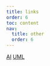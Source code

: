 ```yaml
---
title: links
order: 6
toc: content
nav:
  title: other
  order: 6
---
```


[AI](http://www.go60.top/dsj/66.html)
[UML](https://www.zhihu.com/question/20516576)
